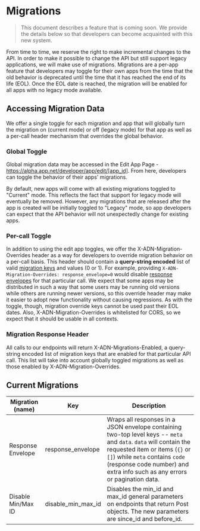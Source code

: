 # Migrations

> This document describes a feature that is coming soon. We provide the details below so that developers can become acquainted with this new system.

From time to time, we reserve the right to make incremental changes to the API. In order to make it possible to change the API but still support legacy applications, we will make use of migrations. Migrations are a per-app feature that developers may toggle for their own apps from the time that the old behavior is deprecated until the time that it has reached the end of its life (EOL). Once the EOL date is reached, the migration will be enabled for all apps with no legacy mode available.

## Accessing Migration Data

We offer a single toggle for each migration and app that will globally turn the migration on (current mode) or off (legacy mode) for that app as well as a per-call header mechanism that overrides the global behavior.

### Global Toggle

Global migration data may be accessed in the Edit App Page - https://alpha.app.net/developer/app/edit/[app_id]. From here, developers can toggle the behavior of their apps' migrations.

By default, new apps will come with all existing migrations toggled to "Current" mode. This reflects the fact that support for legacy mode will eventually be removed. However, any migrations that are released after the app is created will be initially toggled to "Legacy" mode, so app developers can expect that the API behavior will not unexpectedly change for existing apps.

### Per-call Toggle
In addition to using the edit app toggles, we offer the X-ADN-Migration-Overrides header as a way for developers to override migration behavior on a per-call basis. This header should contain a **query-string encoded** list of valid [migration keys](#current-migrations) and values (0 or 1). For example, providing
`X-ADN-Migration-Overrides: response_envelope=0`
would disable [response envelopes](#current-migrations) for that particular call. We expect that some apps may be distributed in such a way that some users may be running old versions while others are running newer versions, so this override header may make it easier to adopt new functionality without causing regressions. As with the toggle, though, migration override keys cannot be used past their EOL dates. Also, X-ADN-Migration-Overrides is whitelisted for CORS, so we expect that it should be usable in all contexts.

### Migration Response Header
All calls to our endpoints will return X-ADN-Migrations-Enabled, a query-string encoded list of migration keys that are enabled for that particular API call. This list will take into account globally toggled migrations as well as those enabled by X-ADN-Migration-Overrides.

## Current Migrations

<table>
    <thead>
        <tr>
            <th>Migration (name)</th>
            <th>Key</th>
            <th>Description</th>
        </tr>
    </thead>
    <tbody>
        <tr>
            <td>Response Envelope</td>
            <td>response_envelope</td>
            <td>Wraps all responses in a JSON envelope containing two-top level keys -- <code>meta</code> and <code>data</code>. <code>data</code> will contain the requested item or items (<code>{}</code> or <code>[]</code>) while <code>meta</code> contains <code>code</code> (response code number) and extra info such as any errors or pagination data.</td>
        </tr>
        <tr>
            <td>Disable Min/Max ID</td>
            <td>disable_min_max_id</td>
            <td>Disables the min_id and max_id general parameters on endpoints that return Post objects. The new parameters are since_id and before_id.</td>
    </tbody>
</table>
